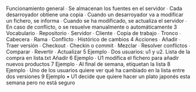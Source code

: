 Funcionamiento
general
∙ Se almacenan los fuentes en el servidor
∙ Cada desarroyador obtiene una copia
∙ Cuando un desarroyador va a modificar un
fichero, se informa
∙ Cuando se ha modificado, se actualiza el
servidor
∙ En caso de conflicto, o se resuelve
manualmente o automáticamente
3
Vocabulario
∙ Repositorio
∙ Servidor
∙ Cliente
∙ Copia de trabajo
∙ Tronco
∙ Cabecera
∙ Rama
∙ Conflicto
∙ Histórico de cambios
4
Acciones ∙ Añadir ∙ Traer versión ∙ Checkout ∙ Checkin o commit ∙ Mezclar ∙ Resolver conflictos ∙ Comparar ∙ Revertir ∙ Actualizar
5
Ejemplo
∙ Dos usuarios: u1 y u2. Lista de la compra en
lista.txt
Añadir
6
Ejemplo
∙ U1 modifica el fichero para añadir nuevos productos
7
Ejemplo
∙ Al final de semana, etiquetan la lista
8
Ejemplo
∙ Uno de los usuarios quiere ver qué ha
cambiado en la lista entre dos versiones
9
Ejemplo
• U1 decide que quiere hacer un plato japonés esta semana pero no está seguro
